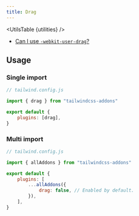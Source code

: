 ```yaml
---
title: Drag
---
```


<script>
    import UtilsTable from "$lib/components/UtilsTable.svelte"
    import { getUtilities } from "$lib/utilities/tailwind.js"
    import { drag } from "tailwindcss-addons"
    const utilities = getUtilities(drag.handler);
</script>

<UtilsTable {utilities} />

-   [Can I use `-webkit-user-drag`?](https://caniuse.com/webkit-user-drag)

## Usage

### Single import

```js
// tailwind.config.js

import { drag } from "tailwindcss-addons"

export default {
    plugins: [drag],
}
```

### Multi import

```js
// tailwind.config.js

import { allAddons } from "tailwindcss-addons"

export default {
    plugins: [
        ...allAddons({
            drag: false, // Enabled by default.
        }),
    ],
}
```
